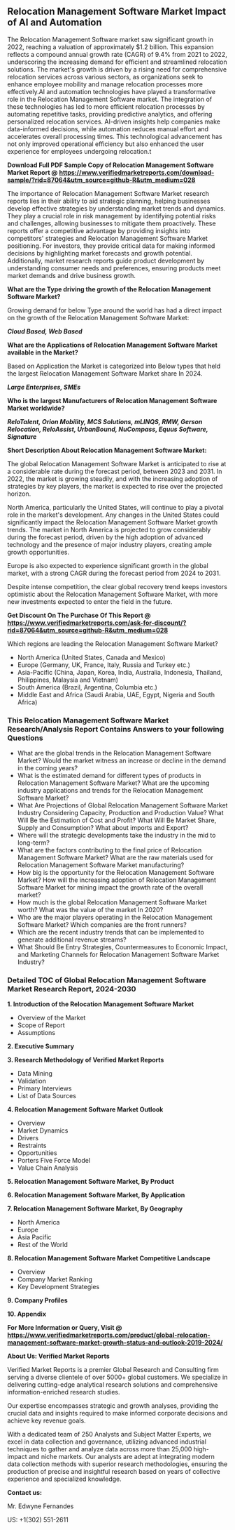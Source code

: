 <h2>Relocation Management Software Market Impact of AI and Automation</h2>The Relocation Management Software market saw significant growth in 2022, reaching a valuation of approximately $1.2 billion. This expansion reflects a compound annual growth rate (CAGR) of 9.4% from 2021 to 2022, underscoring the increasing demand for efficient and streamlined relocation solutions. The market's growth is driven by a rising need for comprehensive relocation services across various sectors, as organizations seek to enhance employee mobility and manage relocation processes more effectively.AI and automation technologies have played a transformative role in the Relocation Management Software market. The integration of these technologies has led to more efficient relocation processes by automating repetitive tasks, providing predictive analytics, and offering personalized relocation services. AI-driven insights help companies make data-informed decisions, while automation reduces manual effort and accelerates overall processing times. This technological advancement has not only improved operational efficiency but also enhanced the user experience for employees undergoing relocation.t</p><p id="" class=""><strong>Download Full PDF Sample Copy of Relocation Management Software Market Report @ <a href="https://www.verifiedmarketreports.com/download-sample/?rid=87064&utm_source=github-R&utm_medium=028" target="_blank">https://www.verifiedmarketreports.com/download-sample/?rid=87064&utm_source=github-R&utm_medium=028</a></strong></p><p>The importance of&nbsp;Relocation Management Software Market research reports lies in their ability to aid strategic planning, helping businesses develop effective strategies by understanding market trends and dynamics. They play a crucial role in risk management by identifying potential risks and challenges, allowing businesses to mitigate them proactively. These reports offer a competitive advantage by providing insights into competitors' strategies and Relocation Management Software Market positioning. For investors, they provide critical data for making informed decisions by highlighting market forecasts and growth potential. Additionally, market research reports guide product development by understanding consumer needs and preferences, ensuring products meet market demands and drive business growth.</p><p><strong>What are the&nbsp;Type driving the growth of the Relocation Management Software Market?</strong></p><p id="" class="">Growing demand for below Type around the world has had a direct impact on the growth of the Relocation Management Software Market:</p><em><strong>Cloud Based, Web Based</strong></em></p><strong>What are the&nbsp;Applications&nbsp;of Relocation Management Software Market available in the Market?</strong></p><p id="" class="">Based on Application the Market is categorized into Below types that held the largest Relocation Management Software Market share In 2024.</p><em><strong>Large Enterprises, SMEs</strong></em></p><strong>Who is the largest Manufacturers of Relocation Management Software Market worldwide?</strong></p><p><em><strong>ReloTalent, Orion Mobility, MCS Solutions, mLINQS, RMW, Gerson Relocation, ReloAssist, UrbanBound, NuCompass, Equus Software, Signature</strong></em></p><p id="" class=""><strong>Short Description About Relocation Management Software Market:</strong></p><p>The global Relocation Management Software Market is anticipated to rise at a considerable rate during the forecast period, between 2023 and 2031. In 2022, the market is growing steadily, and with the increasing adoption of strategies by key players, the market is expected to rise over the projected horizon.</p><p>North America, particularly the United States, will continue to play a pivotal role in the market's development. Any changes in the United States could significantly impact the Relocation Management Software Market growth trends. The market in North America is projected to grow considerably during the forecast period, driven by the high adoption of advanced technology and the presence of major industry players, creating ample growth opportunities.</p><p>Europe is also expected to experience significant growth in the global market, with a strong CAGR during the forecast period from 2024 to 2031.</p><p>Despite intense competition, the clear global recovery trend keeps investors optimistic about the Relocation Management Software Market, with more new investments expected to enter the field in the future.</p><p id="" class=""><strong>Get Discount On The Purchase Of This Report @ <a href="https://www.verifiedmarketreports.com/ask-for-discount/?rid=87064&utm_source=github-R&utm_medium=028" target="_blank">https://www.verifiedmarketreports.com/ask-for-discount/?rid=87064&utm_source=github-R&utm_medium=028</a></strong></p>Which regions are leading the Relocation Management Software Market?</p><ul><li>North America (United States, Canada and Mexico)</li><li>Europe (Germany, UK, France, Italy, Russia and Turkey etc.)</li><li>Asia-Pacific (China, Japan, Korea, India, Australia, Indonesia, Thailand, Philippines, Malaysia and Vietnam)</li><li>South America (Brazil, Argentina, Columbia etc.)</li><li>Middle East and Africa (Saudi Arabia, UAE, Egypt, Nigeria and South Africa)</li></ul><h3 id="" class="">This Relocation Management Software Market Research/Analysis Report Contains Answers to your following Questions</h3><ul><li>What are the global trends in the Relocation Management Software Market? Would the market witness an increase or decline in the demand in the coming years?</li><li>What is the estimated demand for different types of products in Relocation Management Software Market? What are the upcoming industry applications and trends for the Relocation Management Software Market?</li><li>What Are Projections of Global Relocation Management Software Market Industry Considering Capacity, Production and Production Value? What Will Be the Estimation of Cost and Profit? What Will Be Market Share, Supply and Consumption? What about imports and Export?</li><li>Where will the strategic developments take the industry in the mid to long-term?</li><li>What are the factors contributing to the final price of Relocation Management Software Market? What are the raw materials used for Relocation Management Software Market manufacturing?</li><li>How big is the opportunity for the Relocation Management Software Market? How will the increasing adoption of Relocation Management Software Market for mining impact the growth rate of the overall market?</li><li>How much is the global Relocation Management Software Market worth? What was the value of the market In 2020?</li><li>Who are the major players operating in the Relocation Management Software Market? Which companies are the front runners?</li><li>Which are the recent industry trends that can be implemented to generate additional revenue streams?</li><li>What Should Be Entry Strategies, Countermeasures to Economic Impact, and Marketing Channels for Relocation Management Software Market Industry?</li></ul><h3 id="" class="">Detailed TOC of Global Relocation Management Software Market Research Report, 2024-2030</h3><p id="" class=""><strong>1. Introduction of the Relocation Management Software Market</strong></p><ul><li>Overview of the Market</li><li>Scope of Report</li><li>Assumptions</li></ul><p id="" class=""><strong>2. Executive Summary</strong></p><p id="" class=""><strong>3. Research Methodology of Verified Market Reports</strong></p><ul><li>Data Mining</li><li>Validation</li><li>Primary Interviews</li><li>List of Data Sources</li></ul><p id="" class=""><strong>4. Relocation Management Software Market Outlook</strong></p><ul><li>Overview</li><li>Market Dynamics</li><li>Drivers</li><li>Restraints</li><li>Opportunities</li><li>Porters Five Force Model</li><li>Value Chain Analysis</li></ul><p id="" class=""><strong>5. Relocation Management Software Market, By Product</strong></p><p id="" class=""><strong>6. Relocation Management Software Market, By Application</strong></p><p id="" class=""><strong>7. Relocation Management Software Market, By Geography</strong></p><ul><li>North America</li><li>Europe</li><li>Asia Pacific</li><li>Rest of the World</li></ul><p id="" class=""><strong>8. Relocation Management Software Market Competitive Landscape</strong></p><ul><li>Overview</li><li>Company Market Ranking</li><li>Key Development Strategies</li></ul><p id="" class=""><strong>9. Company Profiles</strong></p><p id="" class=""><strong>10. Appendix</strong></p><p id="" class=""><strong>For More Information or Query, Visit @ <a href="https://www.verifiedmarketreports.com/product/global-relocation-management-software-market-growth-status-and-outlook-2019-2024/" target="_blank">https://www.verifiedmarketreports.com/product/global-relocation-management-software-market-growth-status-and-outlook-2019-2024/</a></strong></p><p id="" class=""><strong>About Us: Verified Market Reports</strong></p><p id="" class="">Verified Market Reports is a premier Global Research and Consulting firm serving a diverse clientele of over 5000+ global customers. We specialize in delivering cutting-edge analytical research solutions and comprehensive information-enriched research studies.</p><p id="" class="">Our expertise encompasses strategic and growth analyses, providing the crucial data and insights required to make informed corporate decisions and achieve key revenue goals.</p><p id="" class="">With a dedicated team of 250 Analysts and Subject Matter Experts, we excel in data collection and governance, utilizing advanced industrial techniques to gather and analyze data across more than 25,000 high-impact and niche markets. Our analysts are adept at integrating modern data collection methods with superior research methodologies, ensuring the production of precise and insightful research based on years of collective experience and specialized knowledge.</p><p id="" class=""><strong>Contact us:</strong></p><p id="" class="">Mr. Edwyne Fernandes</p><p id="" class="">US: +1(302) 551-2611</p>